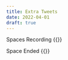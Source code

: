 ```yaml
---
title: Extra Tweets
date: 2022-04-01
draft: true
---
```


Spaces Recording
{{<tweet id="1508565972147326977">}}



Space Ended 
{{<tweet id="1506727406609920003">}}



